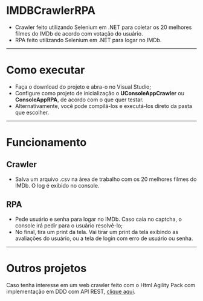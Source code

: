 # IMDBCrawlerRPA

- Crawler feito utilizando Selenium em .NET para coletar os 20 melhores filmes do IMDb de acordo com votação do usuário.
- RPA feito utilizando Selenium em .NET para logar no IMDb.

___

# Como executar

- Faça o download do projeto e abra-o no Visual Studio;
- Configure como projeto de inicialização o **UConsoleAppCrawler** ou **ConsoleAppRPA**, de acordo com o que quer testar.
- Alternativamente, você pode compilá-los e executá-los direto da pasta que escolher.

___

# Funcionamento

## Crawler
- Salva um arquivo .csv na área de trabalho com os 20 melhores filmes do IMDb. O log é exibido no console.

## RPA
- Pede usuário e senha para logar no IMDb. Caso caia no captcha, o console irá pedir para o usuário resolvê-lo;
- No final, tira um print da tela. Vai tirar um print da tela exibindo as avaliações do usuário, ou a tela de login com erro de usuário ou senha.
  
___


# Outros projetos

Caso tenha interesse em um web crawler feito com o Html Agility Pack com implementação em DDD com API REST, [clique aqui](https://github.com/PauloVinicius97/WebCrawler).
